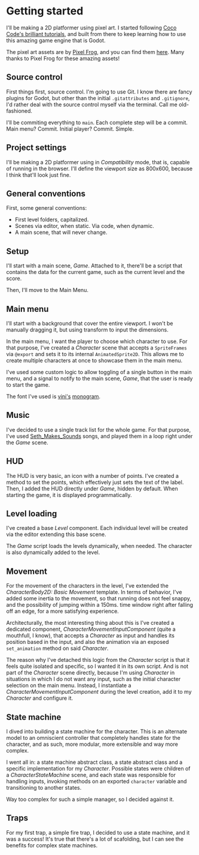 # Getting started

I'll be making a 2D platformer using pixel art. I started following [Coco Code's brilliant tutorials](https://www.youtube.com/playlist?list=PL1aAeF6bPTB4o7LSEWjIM5gwklEj9VpB_), and built from there to keep learning how to use this amazing game engine that is Godot.

The pixel art assets are by [Pixel Frog](https://twitter.com/PixelFrogStudio), and you can find them [here](https://pixelfrog-assets.itch.io/pixel-adventure-1). Many thanks to Pixel Frog for these amazing assets!

## Source control

First things first, source control. I'm going to use Git. I know there are fancy plugins for Godot, but other than the initial `.gitattributes` and `.gitignore`, I'd rather deal with the source control myself via the terminal. Call me old-fashioned.

I'll be commiting everything to `main`. Each complete step will be a commit. Main menu? Commit. Initial player? Commit. Simple.

## Project settings

I'll be making a 2D platformer using in _Compatibility_ mode, that is, capable of running in the browser. I'll define the viewport size as 800x600, because I think that'll look just fine.

## General conventions

First, some general conventions:

- First level folders, capitalized.
- Scenes via editor, when static. Via code, when dynamic.
- A main scene, that will never change.

## Setup

I'll start with a main scene, _Game_. Attached to it, there'll be a script that contains the data for the current game, such as the current level and the score.

Then, I'll move to the Main Menu.

## Main menu

I'll start with a background that cover the entire viewport. I won't be manually dragging it, but using transform to input the dimensions.

In the main menu, I want the player to choose which character to use. For that purpose, I've created a _Character_ scene that accepts a `SpriteFrames` via `@export` and sets it to its internal `AnimatedSprite2D`. This allows me to create multiple characters at once to showcase them in the main menu.

I've used some custom logic to allow toggling of a single button in the main menu, and a signal to notify to the main scene, _Game_, that the user is ready to start the game.

The font I've used is [vini's](https://twitter.com/vmenezio) [monogram](https://datagoblin.itch.io/monogram).

## Music

I've decided to use a single track list for the whole game. For that purpose, I've used [Seth_Makes_Sounds](https://freesound.org/people/Seth_Makes_Sounds/) songs, and played them in a loop right under the _Game_ scene.

## HUD

The HUD is very basic, an icon with a number of points. I've created a method to set the points, which effectively just sets the text of the label. Then, I added the HUD directly under _Game_, hidden by default. When starting the game, it is displayed programmatically.

## Level loading

I've created a base _Level_ component. Each individual level will be created via the editor extending this base scene.

The _Game_ script loads the levels dynamically, when needed. The character is also dynamically added to the level.

## Movement

For the movement of the characters in the level, I've extended the _CharacterBody2D: Basic Movement_ template. In terms of behavior, I've added some inertia to the movement, so that running does not feel snappy, and the possibility of jumping within a 150ms. time window right after falling off an edge, for a more satisfying experience.

Architecturally, the most interesting thing about this is I've created a dedicated component, _CharacterMovementInputComponent_ (quite a mouthfull, I know), that accepts a _Character_ as input and handles its position based in the input, and also the animation via an exposed `set_animation` method on said _Character_.

The reason why I've detached this logic from the _Character_ script is that it feels quite isolated and specific, so I wanted it in its own script. And is not part of the _Character_ scene directly, because I'm using _Character_ in situations in which I do not want any input, such as the initial character selection on the main menu. Instead, I instantiate a _CharacterMovementInputComponent_ during the level creation, add it to my _Character_ and configure it.

## State machine

I dived into building a state machine for the character. This is an alternate model to an omniscient controller that completely handles state for the character, and as such, more modular, more extensible and way more complex.

I went all in: a state machine abstract class, a state abstract class and a specific implementation for my _Character_. Possible states were children of a _CharacterStateMachine_ scene, and each state was responsible for handling inputs, invoking methods on an exported `character` variable and transitioning to another states.

Way too complex for such a simple manager, so I decided against it.

## Traps

For my first trap, a simple fire trap, I decided to use a state machine, and it was a success! It's true that there's a lot of scafolding, but I can see the benefits for complex state machines.

